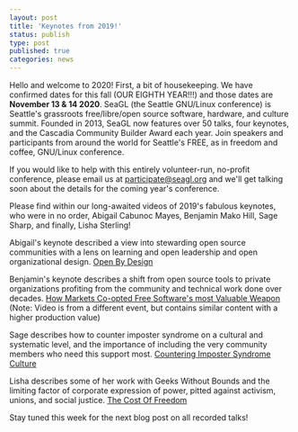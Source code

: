 ```yaml
---
layout: post
title: 'Keynotes from 2019!'
status: publish
type: post
published: true
categories: news
---
```


Hello and welcome to 2020!  First, a bit of housekeeping.  We have confirmed dates for this fall (OUR EIGHTH YEAR!!!) and those dates are **November 13 & 14 2020**.  SeaGL (the Seattle GNU/Linux conference) is Seattle's grassroots free/libre/open source software, hardware, and culture summit. Founded in 2013, SeaGL now features over 50 talks, four keynotes, and the Cascadia Community Builder Award each year. Join speakers and participants from around the world for Seattle's FREE, as in freedom and coffee, GNU/Linux conference.

If you would like to help with this entirely volunteer-run, no-profit conference, please email us at participate@seagl.org and we'll get talking soon about the details for the coming year's conference.

Please find within our long-awaited videos of 2019's fabulous keynotes, who were in no order, Abigail Cabunoc Mayes, Benjamin Mako Hill, Sage Sharp, and finally, Lisha Sterling!

Abigail's keynote described a view into stewarding open source communities with a lens on learning and open leadership and open organizational design. [Open By Design](https://archive.org/details/openbydesign)

Benjamin's keynote describes a shift from open source tools to private organizations profiting from the community and technical work done over decades.  [How Markets Co-opted Free Software's most Valuable Weapon]( https://mako.cc/copyrighteous/libreplanet-2018-keynote) (Note: Video is from a different event, but contains similar content with a higher production value)

Sage describes how to counter imposter syndrome on a cultural and systematic level, and the importance of including the very community members who need this support most. [Countering Imposter Syndrome Culture](https://archive.org/details/imposter_202001)

Lisha describes some of her work with Geeks Without Bounds and the limiting factor of corporate expression of power, pitted against activism, unions, and social justice.  [The Cost Of Freedom](https://archive.org/details/thecostoffreedom_202001)

Stay tuned this week for the next blog post on all recorded talks!
